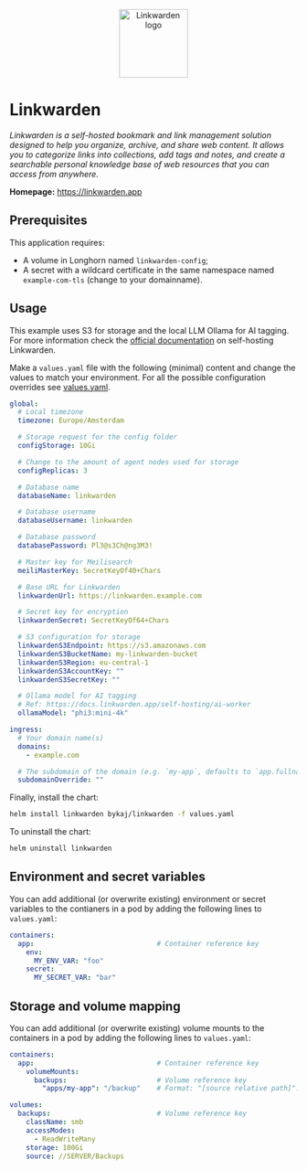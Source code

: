 <p align="center">
    <img src="https://cdn.jsdelivr.net/gh/selfhst/icons/png/linkwarden.png" height="120" alt="Linkwarden logo">
</p>

# Linkwarden
*Linkwarden is a self-hosted bookmark and link management solution designed to help you organize, archive, and share web content. It allows you to categorize links into collections, add tags and notes, and create a searchable personal knowledge base of web resources that you can access from anywhere.*

**Homepage:** <https://linkwarden.app>

## Prerequisites
This application requires:
- A volume in Longhorn named `linkwarden-config`;
- A secret with a wildcard certificate in the same namespace named `example-com-tls` (change to your domainname).

## Usage
This example uses S3 for storage and the local LLM Ollama for AI tagging. For more information check the [official documentation](https://docs.linkwarden.app/self-hosting/installation) on self-hosting Linkwarden.

Make a `values.yaml` file with the following (minimal) content and change the values to match your environment. For all the possible configuration overrides see [values.yaml](https://github.com/ByKaj/helm/blob/main/charts/linkwarden/values.yaml).
```yaml
global:
  # Local timezone
  timezone: Europe/Amsterdam

  # Storage request for the config folder
  configStorage: 10Gi

  # Change to the amount of agent nodes used for storage
  configReplicas: 3

  # Database name
  databaseName: linkwarden

  # Database username
  databaseUsername: linkwarden

  # Database password
  databasePassword: Pl3@s3Ch@ng3M3!

  # Master key for Meilisearch
  meiliMasterKey: SecretKeyOf40+Chars

  # Base URL for Linkwarden
  linkwardenUrl: https://linkwarden.example.com

  # Secret key for encryption
  linkwardenSecret: SecretKeyOf64+Chars

  # S3 configuration for storage
  linkwardenS3Endpoint: https://s3.amazonaws.com
  linkwardenS3BucketName: my-linkwarden-bucket
  linkwardenS3Region: eu-central-1
  linkwardenS3AccountKey: ""
  linkwardenS3SecretKey: ""

  # Ollama model for AI tagging
  # Ref: https://docs.linkwarden.app/self-hosting/ai-worker
  ollamaModel: "phi3:mini-4k"

ingress:
  # Your domain name(s)
  domains: 
    - example.com

  # The subdomain of the domain (e.g. `my-app`, defaults to `app.fullname`)
  subdomainOverride: ""
```

Finally, install the chart:
```bash
helm install linkwarden bykaj/linkwarden -f values.yaml
```
To uninstall the chart:
```bash
helm uninstall linkwarden
```

## Environment and secret variables
You can add additional (or overwrite existing) environment or secret variables to the contianers in a pod by adding the following lines to `values.yaml`:
```yaml
containers:
  app:                              # Container reference key
    env:
      MY_ENV_VAR: "foo"
    secret:
      MY_SECRET_VAR: "bar"
```

## Storage and volume mapping
You can add additional (or overwrite existing) volume mounts to the containers in a pod by adding the following lines to `values.yaml`:
```yaml
containers:
  app:                              # Container reference key
    volumeMounts:
      backups:                      # Volume reference key
        "apps/my-app": "/backup"    # Format: "[source relative path]": "<container mount path>"

volumes:
  backups:                          # Volume reference key
    className: smb
    accessModes: 
      - ReadWriteMany
    storage: 100Gi
    source: //SERVER/Backups
```